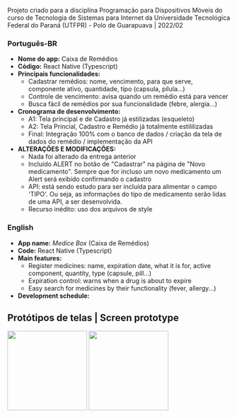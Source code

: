 Projeto criado para a disciplina Programação para Dispositivos Móveis do curso de Tecnologia de Sistemas para Internet da Universidade Tecnológica Federal do Paraná (UTFPR) - Polo de Guarapuava | 2022/02

### Português-BR
- **Nome do app:** Caixa de Remédios
- **Código:** React Native (Typescript)
- **Principais funcionalidades:** 
    * Cadastrar remédios: nome, vencimento, para que serve, componente ativo, quantidade, tipo (capsula, pílula...)
    * Controle de vencimento: avisa quando um remédio está para vencer
    * Busca fácil de remédios por sua funcionalidade (febre, alergia...)
- **Cronograma de desenvolvimento:** 
    * A1: Tela principal e de Cadastro já estilizadas (esqueleto)
    * A2: Tela Princial, Cadastro e Remédio já totalmente estililizadas
    * Final: Integração 100% com o banco de dados / criação da tela de dados do remédio / implementação da API
- **ALTERAÇÕES E MODIFICAÇÕES:**
    * Nada foi alterado da entrega anterior
    * Incluído ALERT no botão de "Cadastrar" na página de "Novo medicamento". Sempre que for incluso um novo medicamento um Alert será exibido confirmando o cadastro
    * API: está sendo estudo para ser incluída para alimentar o campo 'TIPO'. Ou seja, as informações do tipo de medicamento serão lidas de uma API, a ser desenvolvida. 
    * Recurso inédito: uso dos arquivos de style



### English
- **App name:**  *Medice Box* (Caixa de Remédios)
- **Code:** React Native (Typescript)
- **Main features:**
    * Register medicines: name, expiration date, what it is for, active component, quantity, type (capsule, pill...)
    * Expiration control: warns when a drug is about to expire
    * Easy search for medicines by their functionality (fever, allergy...)
- **Development schedule:**



## Protótipos de telas | Screen prototype

<img height="180em" src="https://by3301files.storage.live.com/y4mMMbNgaI7Ca-Id3EXS5ZWhLDbjLFnwT-dm962-zHmMghzgpqQcsKoJIEyAK7MpZAlbk2YO-vNKnLYTQVo5ipmAwEvvKD3k7brnb0XICkyNKpSsT3JvgUew1OS-HMldqyjEKZ58LnV4Qs48D2OIzWMl74B74ptSGlnn4ZPvykRx8KMi6IBOEUBPsMRzAJgRVMIy4tWttn4wKZzapNtd9dEqw/logo.png?psid=1&width=525&height=196"/>

<img height="180em" src="https://by3301files.storage.live.com/y4mGe3OKA11hYvk9FIcq_caXz6X8IAY0a18nNuo73xSBGi8dRnR1CiRsNRBK65X6A7dxWJCHoQRFs9I0SEogyRf1_4ZBOyrhUdxr_y_xIf5FmxfbRuoME3extpQs5fgGqPRkf9HgCsJl15Equ9vN4ahwhOhdT2R6uhJVYQuw06QeoER-ZjDg644pTgZC7XGw3kwdkZ7zoExgysAatFYYlyFww/main_screen.png?psid=1&width=610&height=1082"/>